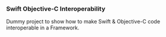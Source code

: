### Swift Objective-C Interoperability

Dummy project to show how to make Swift & Objective-C code interoperable in a Framework.
